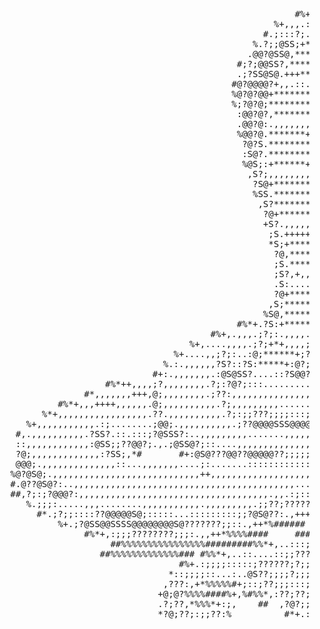 <p align="center">

<pre>
                                                                                                                        
                                                                                                                        
                                                                  %*,,,,..,,,,+%###                                     
                                                               %....,,.::.,,,,......,*                                  
                                                             #,;:.,..,,,,+,,,,,+++,,.:.                                 
                                                         #%+,:;?;:...::,,,,,,,,,++++,.S;                                
                                                     %+,,,.:;;:;@S:.:@@?:,,,,,,:.,,,;@@S%                               
                                                   #.;:::?;.++*+.@@.,;?S@:,,,,.;,,.??@@S#                               
                                                 %.?;;@SS;+****+,.?S?::;?@..,,,,,,;S?@@+                                
                                                .@@?@SS@,********++,.;@;.,:@.,,,,,.@?.#                                 
                                              #;?;@@SS?,*********+++:@SS@?::;.,,,,:@,                                   
                                              .;?SS@S@.+++**++++,,.;SS@S;,;?:.,...,?*                                   
                                             #@?@@@@?+,,.::....,,++?SS@,   *.;;@??;:#                                   
                                             %@?@?@@+*************:SS;#       #%;?*                                     
                                             %;?@?@;*************+?S,           .?*                                     
                                              :@@?@?,********+,+*,?,            ??+                                     
                                              .@@?@:.,,,,,,,,,,+*.:            +;::                                     
                                              %@@?@.*******++***+;*            .+ ;#                                    
                                               ?@?S.************,?%            *# %#                                    
                                               :S@?.***********+,;#                                                     
                                               %@S;:+******+++,++?#                                                     
                                                ,S?;,,,,,,,,,+**+?                                                      
                                                 ?S@+***********.?                                                      
                                                 %SS.***********::                                                      
                                                  ,S?***********;,                                                      
                                                   ?@+********+.?*                                                      
                                                   +S?.,,,,,,,,*:+                                                      
                                                    ;S.+++++****.:                                                      
                                                    *S;+********,?#                                                     
                                                     ?@,********,S+                                                     
                                                     ;S.********+@,                                                     
                                                     ;S?,+,,...,+@,                                                     
                                                     .S:....,,+*+S%                                                     
                                                     ?@+********;;                                                      
                                                    ,S;********.S%                                                      
                                                   %S@,*******.?:*++++***%##                                            
                                              #%*+.?S:+*****+;;,+,,,,,,,,,,,,,+++*%#                                    
                                         #%+,.,,,.;?;:.,,,,.;;,,,,,,,,,,,,,+++++,,,.,,+*%#                              
                                     %+,....,,,,.;?;+*+,,,,;;.:;.,,,,,,,,,,,,,,,,,+++++,,,,,#      #*+,..%              
                                  %+....,,;?;:..:@;******+;?;?@?;:::::::...,,,,,,,,,,,,,+++.;+%*,.:;;;????              
                                %.:.,,,,,,?S?::?S:*****+:@?;???;:::;??;;??;:::.....,,,..:::;??;;;;???????@#             
                              #+:.,,,,,,,.:@S@SS?....::?S@@?@@@@????????????;;:::::;;;??;;;;;???@@@@@@@@?@%             
                     #%*++,,,,;?,,,,,,,,.?;:?@?;:::.............,,,,...::;?@@????????;;???@@@@@@@@@@@@@@?@*             
                 #*,,,,,,,+++,@;,,,,,,,,.;??:,,,,,,,,,,,,,,,,,,,,,,,,,,+,.:?@???????@@@@@@@@@@@@@@@@@@@@@@*             
            #%*+,,,++++,,,,,,.@;,,,,,,,,,,.?;,,,,,,,,,..........:....,,.@?????@@@@@@@@@@@@@@@@@@@@@@@@@@@@,             
         %*+,,,,,,,,,,,,,,,,,.??.,,,,,,,,,,.?;:;;???;;;;:::;::;;:::;::..@?S@@@@@@@@@@@@@@@@@@@@@@@@@@@@@@@.             
      %+,,,,,,,,,,,.:;........;@@;.,,,,,,,,,,.;??@@@@SSS@@@@@@@@@@@@::::@?@@@@@@@@@@@@@@@@@@@@@@@@@@@@@@@@:             
    #,.,,,,,,,,,,.?SS?.::.:::;?@SSS?:..,,,,,,,,,.......,,,,,,,,,..:::;;?@?@@@@@@@@@@@@@@@@@@@@@@@@@@@@@@@@:             
    ::,,,,,,,,,,,,:@SS;;??@@?;.,.;@SS@?;::....,,,,,,,,,,,,,,,,,,,,,,,...??@@@@@@@@@@????@@@@@?;???@@@@@@@@;             
    ?@;,,,,,,,,,,,,,:?SS;,*#       #+:@S@???@@??@@@@@??;;;;;;::;:::::..:??@@@@@@@@@?;;??@@@@?;?@@@@@@@@@@?;             
    @@@;.,,,,,,,,,,,,,,::...,,,,,,,....;:.......:::::::::::::.:::::::::;@?@@@@@@@@?;?@@@@@@@;?@?;;@@@@@@@?;             
   %@?@S@;.,,,,,,,,,,,,,,,,,,,,,,,,,,,,++,,,,,,,,,,,,,,,,,,,,,,,,,,.,,.:@?@@@@@@@@;;?????@@@??@??;?@@@@@@?;             
   #.@??@S@?:..,,,,,,,,,,,,,,,,,,,,,,,,,,,,,,,,,,,,,,,,,,.....:::.::..:;@;@@@@@@@@?;;;;;;;?@@;??;??@@@@@@?;             
   ##,?;:;?@@@?:,,,,,,,,,,,,,,,,,,,,,,,,,,,,,,,,,,,,.,,.:;:::;;;;:;;;;??@;@@@@@@@@@@@@@@?;;@@@???@@@@@@@@?;             
      %.;;;:.....,,,........,,,,,,,,,,,.,,,,,,,,,.;;??;????????;;;?;;;;;@;@@@@@@@@@@??@@?;;@@@@@@@@@@@@@@?;             
        #*.;?;;::::??@@@@@S@;:::::...:::::::::;;?@S@??:.,+++**%%%%%##%*,?;@@@@@@@@@@?;;;;??@@@@@@@@@@@@@@?;             
            %+.;?@SS@@SSSS@@@@@@@@S@???????;;::.,++*%######       %+.?@@@:@@@@@@@@@@@@@@@@@@@@@@@@@@@@@@@?;%            
                 #%*+,:;;;????????;;;:.,,++*%%%%####     ####%*,:?@@@??@?:@@@@@@@@@@@@@@@@@@@@@@@@@@@@@@@;;:            
                      ##%%%%%%%%%%%%%%%%#########%%*+,..:::;@@@@?;;;;;;??:@@@@@@@@@@@@@@@@@@@@@@@@@@@@@?;:?:            
                    ##%%%%%%%%%%%%%### #%%*+,..::....::;;???;;;;;;;;;::;?;@@@@@@@@@@@@@@@@@@@@@@@@@@@?;:;??*            
                                   #%+.:;;;;:::::;??????;?;;??;;;:::;;?;?;@@@@@@@@@@@@@@@@@@@@@@@@?;;;?@?.%             
                                 *::;;;;::...:..@S??;;;;?;;;:::;;;;;;;;;??@@@@@@@@@@@@@@@@@@@@@?;:;?@?;,%               
                                ,???:,+*%%%%%#+;::;??;;;:::;;?;;;;;;?@@@??S@@@@@@@@@@@@@@@@@?;:;;@SS;*#                 
                               +@;@?%%%%####%+,%#%%*,:??;??;;;;;;????;?@@?S@@@@@@@@@@@@@??;:;?@?@?;,%                   
                               .?;??,*%%%*+:;,    ##  ,?@?;;;;;???;;??;;??@@@@@@@@@@??;;;;?@?;,##                       
                               *?@;??;:;;??:%          #*+.:;????;????;;?;@@@@@@??;;;;;??;.+#                           
<pre/>


</p>
